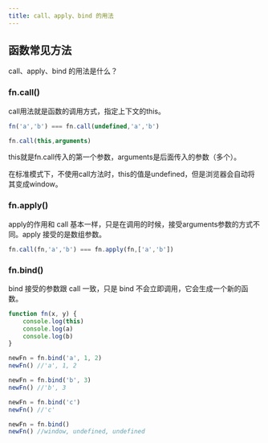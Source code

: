 ```yaml
---
title: call、apply、bind 的用法
---
```


## 函数常见方法

call、apply、bind 的用法是什么？

### fn.call()

call用法就是函数的调用方式，指定上下文的this。

```js
fn('a','b') === fn.call(undefined,'a','b')

fn.call(this,arguments)
```

this就是fn.call传入的第一个参数，arguments是后面传入的参数（多个）。

在标准模式下，不使用call方法时，this的值是undefined，但是浏览器会自动将其变成window。

### fn.apply()

apply的作用和 call 基本一样，只是在调用的时候，接受arguments参数的方式不同。apply 接受的是数组参数。

```js
fn.call(fn,'a','b') === fn.apply(fn,['a','b'])
```

### fn.bind()

bind 接受的参数跟 call 一致，只是 bind 不会立即调用，它会生成一个新的函数。

```js
function fn(x, y) {
    console.log(this)
    console.log(a)
    console.log(b)
}

newFn = fn.bind('a', 1, 2)
newFn() //'a', 1, 2

newFn = fn.bind('b', 3)
newFn() //'b', 3

newFn = fn.bind('c')
newFn() //'c'

newFn = fn.bind()
newFn() //window, undefined, undefined 
```
